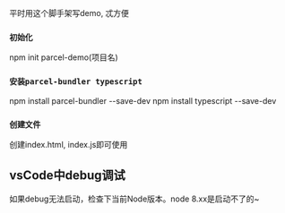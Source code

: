 平时用这个脚手架写demo, 忒方便

### `初始化`
npm init parcel-demo(项目名)


### `安装parcel-bundler typescript`
npm install parcel-bundler --save-dev
npm install typescript --save-dev


### `创建文件`
创建index.html, index.js即可使用



## vsCode中debug调试
如果debug无法启动，检查下当前Node版本。node 8.xx是启动不了的~
